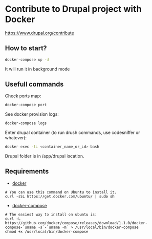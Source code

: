 Contribute to Drupal project with Docker
==========================================
https://www.drupal.org/contribute

## How to start?

````bash
docker-compose up -d
````
It will run it in background mode

## Usefull commands

Check ports map:
````bash
docker-compose port
````

See docker provision logs: 
````bash
docker-compose logs
````

Enter drupal container (to run drush commands, use codesniffer or whatever):
````bash
docker exec -ti <container_name_or_id> bash
````
Drupal folder is in /app/drupal location.

## Requirements
* [docker](https://docs.docker.com/installation/ubuntulinux/)
````
# You can use this command on Ubuntu to install it.
curl -sSL https://get.docker.com/ubuntu/ | sudo sh
````
* [docker-compose](http://docs.docker.com/compose/install/)
````
# The easiest way to install on ubuntu is:
curl -L https://github.com/docker/compose/releases/download/1.1.0/docker-compose-`uname -s`-`uname -m` > /usr/local/bin/docker-compose
chmod +x /usr/local/bin/docker-compose
````
